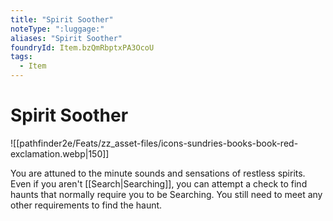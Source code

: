 ```yaml
---
title: "Spirit Soother"
noteType: ":luggage:"
aliases: "Spirit Soother"
foundryId: Item.bzQmRbptxPA3OcoU
tags:
  - Item
---
```


# Spirit Soother
![[pathfinder2e/Feats/zz_asset-files/icons-sundries-books-book-red-exclamation.webp|150]]

You are attuned to the minute sounds and sensations of restless spirits. Even if you aren't [[Search|Searching]], you can attempt a check to find haunts that normally require you to be Searching. You still need to meet any other requirements to find the haunt.

